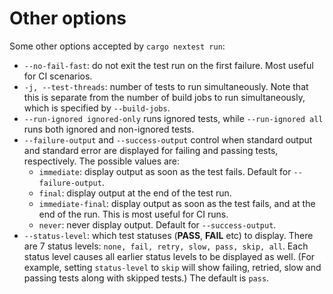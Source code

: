 # Other options

Some other options accepted by `cargo nextest run`:

* `--no-fail-fast`: do not exit the test run on the first failure. Most useful for CI scenarios.
* `-j, --test-threads`: number of tests to run simultaneously. Note that this is separate from the number of build jobs to run simultaneously, which is specified by `--build-jobs`.
* `--run-ignored ignored-only` runs ignored tests, while `--run-ignored all` runs both ignored and non-ignored tests.
* `--failure-output` and `--success-output` control when standard output and standard error are displayed for failing and passing tests, respectively. The possible values are:
  * `immediate`: display output as soon as the test fails. Default for `--failure-output`.
  * `final`: display output at the end of the test run.
  * `immediate-final`: display output as soon as the test fails, and at the end of the run. This is most useful for CI runs.
  * `never`: never display output. Default for `--success-output`.
* `--status-level`: which test statuses (**PASS**, **FAIL** etc) to display. There are 7 status levels: `none, fail, retry, slow, pass, skip, all`. Each status level causes all earlier status levels to be displayed as well. (For example, setting `status-level` to `skip` will show failing, retried, slow and passing tests along with skipped tests.) The default is `pass`.
